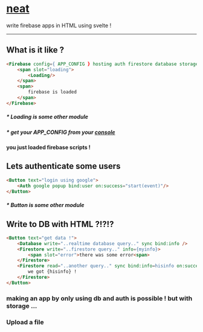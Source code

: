 # [neat](neat.github.io)
write firebase apps in HTML using svelte !

---

## What is it like ?

```HTML
<Firebase config={ APP_CONFIG } hosting auth firestore database storage bind:app on:load=start()>
    <span slot="loading">
        <Loading/>
    </span>
    <span>
        firebase is loaded
    </span>
</Firebase>
```
##### * Loading is some other module
##### * get your APP_CONFIG from your [console](https:console.firebase.google.com)
#### you just loaded firebase scripts !

## Lets authenticate some users

```HTML
<Button text="login using google">
    <Auth google popup bind:user on:success="start(event)"/>
</Button>
```
##### * Button is some other module


## Write to DB with HTML ?!?!?

```HTML
<Button text="get data !">
    <Database write="..realtime database query.." sync bind:info />
    <Firestore write="..firestore query.." info={myinfo}>
        <span slot="error">there was some error<span>
    </Firestore>
    <Firestore read="..another query.." sync bind:info=hisinfo on:success="parse(event)">
        we got {hisinfo} !
    </Firestore>
</Button>
```

### making an app by only using db and auth is possible ! but with storage ...

### Upload a file
